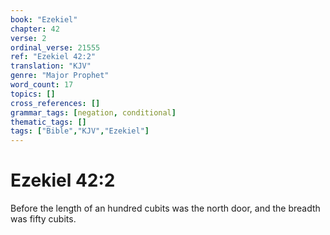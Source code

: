 ```yaml
---
book: "Ezekiel"
chapter: 42
verse: 2
ordinal_verse: 21555
ref: "Ezekiel 42:2"
translation: "KJV"
genre: "Major Prophet"
word_count: 17
topics: []
cross_references: []
grammar_tags: [negation, conditional]
thematic_tags: []
tags: ["Bible","KJV","Ezekiel"]
---
```


# Ezekiel 42:2

Before the length of an hundred cubits was the north door, and the breadth was fifty cubits.
